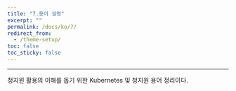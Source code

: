 ```yaml
---
title: "7.용어 설명"
excerpt: ""
permalink: /docs/ko/7/
redirect_from:
  - /theme-setup/
toc: false
toc_sticky: false
---
```


---
청지윈 활용의 이해를 돕기 위한 Kubernetes 및 청지원 용어 정리이다.
